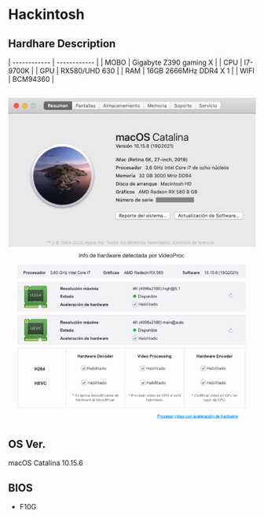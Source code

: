 # Hackintosh

## Hardhare Description
  

| ------------ | ------------ |
| MOBO | Gigabyte Z390 gaming X  |
| CPU |  I7-9700K |
| GPU  |   RX580/UHD 630  |
| RAM  |  16GB 2666MHz DDR4 X 1 |
| WIFI | BCM94360 |


##
![](./screenshot/1.png)
![](./screenshot/2.png)

## OS Ver.
macOS Catalina 10.15.6

## BIOS
- F10G
